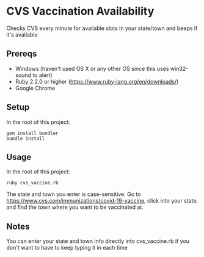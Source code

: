 # CVS Vaccination Availability
Checks CVS every minute for available slots in your state/town and beeps if it's available

## Prereqs

* Windows (haven't used OS X or any other OS since this uses win32-sound to alert)
* Ruby 2.2.0 or higher (https://www.ruby-lang.org/en/downloads/)
* Google Chrome

## Setup

In the root of this project:
```
gem install bundler
bundle install
```

## Usage

In the root of this project:
```
ruby cvs_vaccine.rb
```
The state and town you enter is case-sensitive. Go to https://www.cvs.com/immunizations/covid-19-vaccine, click into your state, and find the town where you want to be vaccinated at.

## Notes

You can enter your state and town info directly into cvs_vaccine.rb if you don't want to have to keep typing it in each time
